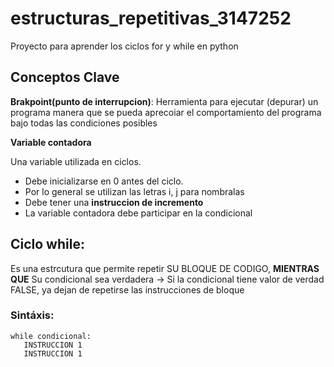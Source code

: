 # estructuras_repetitivas_3147252
Proyecto para aprender los ciclos for y while en python


## Conceptos Clave

**Brakpoint(punto de interrupcion)**: Herramienta
para ejecutar (depurar) un programa
manera que se pueda aprecoiar el
comportamiento del programa bajo
todas las condiciones posibles

**Variable contadora**

Una variable utilizada en ciclos.

* Debe inicializarse en 0 antes del ciclo.
* Por lo general se utilizan las letras i, j para nombralas
* Debe tener una **instruccion de incremento**
* La variable contadora debe participar en
  la condicional
  


## Ciclo while:
Es una estrcutura que permite repetir
SU BLOQUE DE CODIGO, **MIENTRAS QUE**
Su condicional sea verdadera
-> Si la condicional tiene valor de
verdad FALSE, ya dejan de repetirse
las instrucciones de bloque

### Sintáxis:

```
while condicional:
   INSTRUCCION 1
   INSTRUCCION 1
```